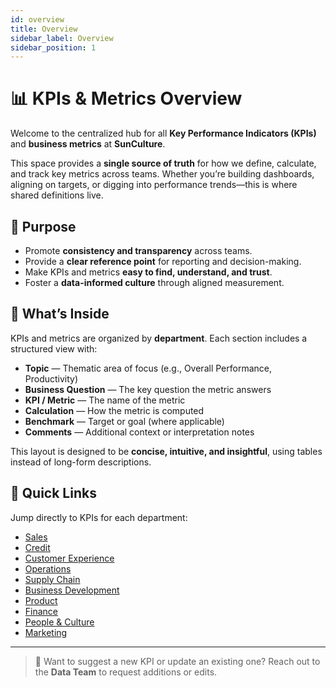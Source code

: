 ```yaml
---
id: overview
title: Overview
sidebar_label: Overview
sidebar_position: 1
---
```


# 📊 KPIs & Metrics Overview

Welcome to the centralized hub for all **Key Performance Indicators (KPIs)** and **business metrics** at **SunCulture**.

This space provides a **single source of truth** for how we define, calculate, and track key metrics across teams. Whether you’re building dashboards, aligning on targets, or digging into performance trends—this is where shared definitions live.

## 🎯 Purpose

- Promote **consistency and transparency** across teams.
- Provide a **clear reference point** for reporting and decision-making.
- Make KPIs and metrics **easy to find, understand, and trust**.
- Foster a **data-informed culture** through aligned measurement.

## 📁 What’s Inside

KPIs and metrics are organized by **department**. Each section includes a structured view with:

- **Topic** — Thematic area of focus (e.g., Overall Performance, Productivity)
- **Business Question** — The key question the metric answers
- **KPI / Metric** — The name of the metric
- **Calculation** — How the metric is computed
- **Benchmark** — Target or goal (where applicable)
- **Comments** — Additional context or interpretation notes

This layout is designed to be **concise, intuitive, and insightful**, using tables instead of long-form descriptions.

## 🔗 Quick Links

Jump directly to KPIs for each department:

- [Sales](sales.md)
- [Credit](credit.md)
- [Customer Experience](customer-experience.md)
- [Operations](operations.md)
- [Supply Chain](supply-chain.md)
- [Business Development](business-development.md)
- [Product](product.md)
- [Finance](finance.md)
- [People & Culture](people-and-culture.md)
- [Marketing](marketing.md)

---

> 🔄 Want to suggest a new KPI or update an existing one? Reach out to the **Data Team** to request additions or edits.
